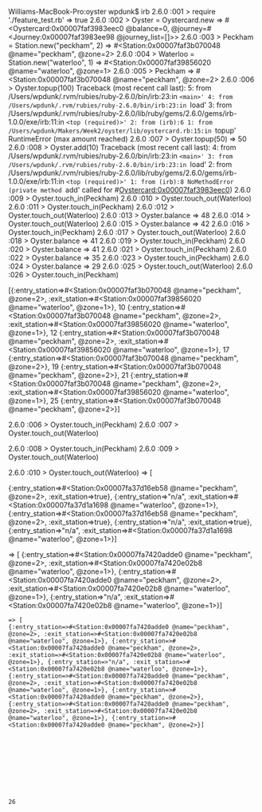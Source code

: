 Williams-MacBook-Pro:oyster wpdunk$ irb
2.6.0 :001 > require './feature_test.rb'
 => true
2.6.0 :002 > Oyster = Oystercard.new
 => #<Oystercard:0x00007faf3983eec0 @balance=0, @journey=#<Journey:0x00007faf3983ee98 @journey_list=[]>>
2.6.0 :003 > Peckham = Station.new("peckham", 2)
 => #<Station:0x00007faf3b070048 @name="peckham", @zone=2>
2.6.0 :004 > Waterloo = Station.new("waterloo", 1)
 => #<Station:0x00007faf39856020 @name="waterloo", @zone=1>
2.6.0 :005 > Peckham
 => #<Station:0x00007faf3b070048 @name="peckham", @zone=2>
2.6.0 :006 > Oyster.topup(100)
Traceback (most recent call last):
        5: from /Users/wpdunk/.rvm/rubies/ruby-2.6.0/bin/irb:23:in `<main>'
        4: from /Users/wpdunk/.rvm/rubies/ruby-2.6.0/bin/irb:23:in `load'
        3: from /Users/wpdunk/.rvm/rubies/ruby-2.6.0/lib/ruby/gems/2.6.0/gems/irb-1.0.0/exe/irb:11:in `<top (required)>'
        2: from (irb):6
        1: from /Users/wpdunk/Makers/Week2/oyster/lib/oystercard.rb:15:in `topup'
RuntimeError (max amount reached)
2.6.0 :007 > Oyster.topup(50)
 => 50
2.6.0 :008 > Oyster.add(10)
Traceback (most recent call last):
        4: from /Users/wpdunk/.rvm/rubies/ruby-2.6.0/bin/irb:23:in `<main>'
        3: from /Users/wpdunk/.rvm/rubies/ruby-2.6.0/bin/irb:23:in `load'
        2: from /Users/wpdunk/.rvm/rubies/ruby-2.6.0/lib/ruby/gems/2.6.0/gems/irb-1.0.0/exe/irb:11:in `<top (required)>'
        1: from (irb):8
NoMethodError (private method `add' called for #<Oystercard:0x00007faf3983eec0>)
2.6.0 :009 > Oyster.touch_in(Peckham)
2.6.0 :010 > Oyster.touch_out(Waterloo)
2.6.0 :011 > Oyster.touch_in(Peckham)
2.6.0 :012 > Oyster.touch_out(Waterloo)
2.6.0 :013 > Oyster.balance
 => 48
2.6.0 :014 > Oyster.touch_out(Waterloo)
2.6.0 :015 > Oyster.balance
 => 42
2.6.0 :016 > Oyster.touch_in(Peckham)
2.6.0 :017 > Oyster.touch_out(Waterloo)
2.6.0 :018 > Oyster.balance
 => 41
2.6.0 :019 > Oyster.touch_in(Peckham)
2.6.0 :020 > Oyster.balance
 => 41
2.6.0 :021 > Oyster.touch_in(Peckham)
2.6.0 :022 > Oyster.balance
 => 35
2.6.0 :023 > Oyster.touch_in(Peckham)
2.6.0 :024 > Oyster.balance
 => 29
2.6.0 :025 > Oyster.touch_out(Waterloo)
2.6.0 :026 > Oyster.touch_in(Peckham)


[{:entry_station=>#<Station:0x00007faf3b070048 @name="peckham", @zone=2>, :exit_station=>#<Station:0x00007faf39856020 @name="waterloo", @zone=1>},  10
 {:entry_station=>#<Station:0x00007faf3b070048 @name="peckham", @zone=2>, :exit_station=>#<Station:0x00007faf39856020 @name="waterloo", @zone=1>},  12
 {:entry_station=>#<Station:0x00007faf3b070048 @name="peckham", @zone=2>, :exit_station=>#<Station:0x00007faf39856020 @name="waterloo", @zone=1>},  17
 {:entry_station=>#<Station:0x00007faf3b070048 @name="peckham", @zone=2>},                                                                          19
 {:entry_station=>#<Station:0x00007faf3b070048 @name="peckham", @zone=2>},                                                                          21
 {:entry_station=>#<Station:0x00007faf3b070048 @name="peckham", @zone=2>, :exit_station=>#<Station:0x00007faf39856020 @name="waterloo", @zone=1>},  25
 {:entry_station=>#<Station:0x00007faf3b070048 @name="peckham", @zone=2>}]



 2.6.0 :006 > Oyster.touch_in(Peckham)
 2.6.0 :007 > Oyster.touch_out(Waterloo)

 2.6.0 :008 > Oyster.touch_in(Peckham)
 2.6.0 :009 > Oyster.touch_out(Waterloo)

 2.6.0 :010 > Oyster.touch_out(Waterloo)
  => [

  {:entry_station=>#<Station:0x00007fa37d16eb58 @name="peckham", @zone=2>, :exit_station=>true},
  {:entry_station=>"n/a", :exit_station=>#<Station:0x00007fa37d1a1698 @name="waterloo", @zone=1>},
  {:entry_station=>#<Station:0x00007fa37d16eb58 @name="peckham", @zone=2>, :exit_station=>true},
  {:entry_station=>"n/a", :exit_station=>true},
  {:entry_station=>"n/a", :exit_station=>#<Station:0x00007fa37d1a1698 @name="waterloo", @zone=1>}]

   => [
   {:entry_station=>#<Station:0x00007fa7420adde0 @name="peckham", @zone=2>, :exit_station=>#<Station:0x00007fa7420e02b8 @name="waterloo", @zone=1>}, {:entry_station=>#<Station:0x00007fa7420adde0 @name="peckham", @zone=2>, :exit_station=>#<Station:0x00007fa7420e02b8 @name="waterloo", @zone=1>}, {:entry_station=>"n/a", :exit_station=>#<Station:0x00007fa7420e02b8 @name="waterloo", @zone=1>}]

    => [
    {:entry_station=>#<Station:0x00007fa7420adde0 @name="peckham", @zone=2>, :exit_station=>#<Station:0x00007fa7420e02b8 @name="waterloo", @zone=1>}, {:entry_station=>#<Station:0x00007fa7420adde0 @name="peckham", @zone=2>, :exit_station=>#<Station:0x00007fa7420e02b8 @name="waterloo", @zone=1>}, {:entry_station=>"n/a", :exit_station=>#<Station:0x00007fa7420e02b8 @name="waterloo", @zone=1>},
    {:entry_station=>#<Station:0x00007fa7420adde0 @name="peckham", @zone=2>, :exit_station=>#<Station:0x00007fa7420e02b8 @name="waterloo", @zone=1>}, {:entry_station=>#<Station:0x00007fa7420adde0 @name="peckham", @zone=2>},
    {:entry_station=>#<Station:0x00007fa7420adde0 @name="peckham", @zone=2>, :exit_station=>#<Station:0x00007fa7420e02b8 @name="waterloo", @zone=1>}, {:entry_station=>#<Station:0x00007fa7420adde0 @name="peckham", @zone=2>}] 









                                                                          26
